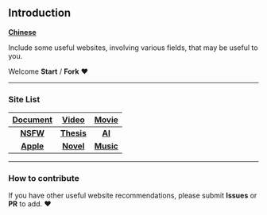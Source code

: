 ## Introduction
[**Chinese**](./Chinese.md)

Include some useful websites, involving various fields, that may be useful to you.

Welcome **Start** / **Fork** :heart:

---

### Site List

|[Document](../docs/document.md)|[Video](../docs/video.md)|[Movie](../docs/movie.md)|
|:---:|:---:|:---:|
|[**NSFW**](../docs/nsfw.md)|[**Thesis**](../docs/thesis.md)|[**AI**](../docs/ai.md)|
|[**Apple**](../docs/apple.md)|[**Novel**](../docs/novel.md)|[**Music**](../docs/music.md)|
---

### How to contribute
If you have other useful website recommendations, please submit **Issues** or **PR** to add. :heart: